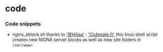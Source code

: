 # code
### Code snippets

* nginx_sblock.sh
thanks to ['@Hiljaa'](https://twitter.com/hiljaa) : ['Clubmate.fi'](http://clubmate.fi/how-to-make-an-nginx-server-block-manually-or-with-a-shell-script/), this linus shell script creates new NIGNX server blocks as well as new site folders in ```/var/www/```.

